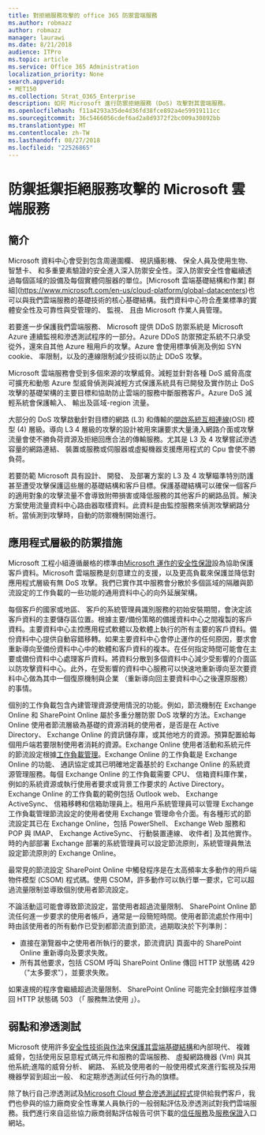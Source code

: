 ```yaml
---
title: 對拒絕服務攻擊的 office 365 防禦雲端服務
ms.author: robmazz
author: robmazz
manager: laurawi
ms.date: 8/21/2018
audience: ITPro
ms.topic: article
ms.service: Office 365 Administration
localization_priority: None
search.appverid:
- MET150
ms.collection: Strat_O365_Enterprise
description: 如何 Microsoft 進行防禦拒絕服務 (DoS) 攻擊對其雲端服務。
ms.openlocfilehash: f11a4293a35de4d36fd38fce892a4e59919111cc
ms.sourcegitcommit: 36c5466056cdef6ad2a8d9372f2bc009a30892bb
ms.translationtype: MT
ms.contentlocale: zh-TW
ms.lasthandoff: 08/27/2018
ms.locfileid: "22526865"
---
```

# <a name="defending-microsoft-cloud-services-against-denial-of-service-attacks"></a>防禦抵禦拒絕服務攻擊的 Microsoft 雲端服務

## <a name="introduction"></a>簡介
Microsoft 資料中心會受到包含周邊圍欄、 視訊攝影機、 保全人員及使用生物、 智慧卡、 和多重要素驗證的安全進入深入防禦安全性。深入防禦安全性會繼續透過每個區域的設備及每個實體伺服器的單位。[Microsoft 雲端基礎結構和作業] 群組](https://www.microsoft.com/en-us/cloud-platform/global-datacenters)也可以與我們雲端服務的基礎技術的核心基礎結構。我們資料中心符合產業標準的實體安全性及可靠性與受管理的、 監視、 且由 Microsoft 作業人員管理。

若要進一步保護我們雲端服務、 Microsoft 提供 DDoS 防禦系統是 Microsoft Azure 連續監視和滲透測試程序的一部分。Azure DDoS 防禦預定系統不只承受從外，還來自其他 Azure 租用戶的攻擊。Azure 會使用標準偵測及例如 SYN cookie、 率限制，以及的連線限制減少技術以防止 DDoS 攻擊。

Microsoft 雲端服務會受到多個來源的攻擊威脅。減輕並針對各種 DoS 威脅高度可擴充和動態 Azure 型威脅偵測與減輕方式保護系統具有已開發及實作防止 DoS 攻擊的基礎架構的主要目標和協助防止雲端的服務中斷服務客戶。Azure DoS 減輕系統會保護輸入、 輸出及區域-region 流量。

大部分的 DoS 攻擊啟動針對目標的網路 (L3) 和傳輸的[開啟系統互相連線](https://docs.microsoft.com/windows-hardware/drivers/network/windows-network-architecture-and-the-osi-model)(OSI) 模型 (4) 層級。導向 L3 4 層級的攻擊的設計被用來讓要求大量湧入網路介面或攻擊流量會使不勝負荷資源及拒絕回應合法的傳輸服務。尤其是 L3 及 4 攻擊嘗試滲透容量的網路連結、 裝置或服務或伺服器或虛擬機器支援應用程式的 Cpu 會使不勝負荷。

若要防範 Microsoft 具有設計、 開發、 及部署方案的 L3 及 4 攻擊瞄準特別防護甚至遭受攻擊保護這些層的基礎結構和客戶目標。保護基礎結構可以確保一個客戶的適用對象的攻擊流量不會導致附帶損害或降低服務的其他客戶的網路品質。解決方案使用流量資料中心路由器取樣資料。此資料是由監控服務來偵測攻擊網路分析。當偵測到攻擊時，自動的防禦機制開始進行。

## <a name="application-level-defenses"></a>應用程式層級的防禦措施
Microsoft 工程小組遵循嚴格的標準由[Microsoft 運作的安全性保證](https://www.microsoft.com/en-us/SDL/OperationalSecurityAssurance)設為協助保護客戶資料。Microsoft 雲端服務是刻意建立的支援，以及更高負載來保護並降低對應用程式層級有無 DoS 攻擊。我們已實作其中服務會分散於多個區域的隔離與節流設定的工作負載的一些功能的通用資料中心的向外延展架構。

每個客戶的國家或地區、 客戶的系統管理員識別服務的初始安裝期間，會決定該客戶資料的主要儲存區位置。根據主要/備份策略的備援資料中心之間複製的客戶資料。主要資料中心主控應用程式軟體以及軟體上執行的所有主要的客戶資料。備份資料中心提供自動容錯移轉。如果主要資料中心會停止運作的任何原因，要求會重新導向至備份資料中心中的軟體和客戶資料的複本。在任何指定時間可能會在主要或備份資料中心處理客戶資料。將資料分散到多個資料中心減少受影響的介面區以防攻擊資料中心。此外，在受影響的資料中心服務可以快速地重新導向至次要資料中心做為其中一個復原機制與企業 （重新導向回主要資料中心之後還原服務） 的事情。

個別的工作負載包含內建管理資源使用情況的功能。例如，節流機制在 Exchange Online 和 SharePoint Online 屬於多重分層防禦 DoS 攻擊的方法。Exchange Online 使用者節流層級為基礎的資源消耗的使用者，是否是在 Active Directory、 Exchange Online 的資訊儲存庫，或其他地方的資源。預算配置給每個用戶端若要限制使用者消耗的資源。Exchange Online 使用者活動和系統元件的節流設定根據[工作負載管理](http://technet.microsoft.com/en-us/library/jj150503(v=exchg.150).aspx)。Exchange Online 的工作負載是 Exchange Online 的功能、 通訊協定或其已明確地定義基於的 Exchange Online 的系統資源管理服務。每個 Exchange Online 的工作負載需要 CPU、 信箱資料庫作業，例如的系統資源或執行使用者要求或背景工作要求的 Active Directory。Exchange Online 的工作負載的範例包括 Outlook web、 Exchange ActiveSync、 信箱移轉和信箱助理員上。租用戶系統管理員可以管理 Exchange 工作負載管理節流設定的使用者使用 Exchange 管理命令介面。有各種形式的節流設定其已在 Exchange Online，包括 PowerShell、 Exchange Web 服務和 POP 與 IMAP、 Exchange ActiveSync、 行動裝置連線、 收件者] 及其他實作。時的內部部署 Exchange 部署的系統管理員可以設定節流原則，系統管理員無法設定節流原則的 Exchange Online。

最常見的節流設定 SharePoint Online 中觸發程序是在太高頻率太多動作的用戶端物件模型 (CSOM) 程式碼。使用 CSOM，許多動作可以執行單一要求，它可以超過流量限制並導致個別使用者節流設定。

不論活動這可能會導致節流設定，當使用者超過流量限制、 SharePoint Online 節流任何進一步要求的使用者帳戶，通常是一段簡短時間。使用者節流處於作用中] 時由該使用者的所有動作已受到都節流直到節流，過期取決於下列準則：
- 直接在瀏覽器中之使用者所執行的要求，節流資訊] 頁面中的 SharePoint Online 重新導向及要求失敗。
- 所有其他要求，包括 CSOM 呼叫 SharePoint Online 傳回 HTTP 狀態碼 429 （"太多要求"），並要求失敗。

如果違規的程序會繼續超過流量限制、 SharePoint Online 可能完全封鎖程序並傳回 HTTP 狀態碼 503 （「 服務無法使用 」）。

## <a name="vulnerability-and-penetration-testing"></a>弱點和滲透測試
Microsoft 使用許多[安全性技術與作法](https://www.microsoft.com/en-us/trustcenter/security/threatmanagement)來[保護其雲端基礎結構](https://blogs.technet.microsoft.com/hybridcloud/2015/05/05/protecting-your-datacenter-and-cloud-from-emerging-threats/)和內部現代、 複雜威脅，包括使用反惡意程式碼元件和服務的雲端服務、 虛擬網路機器 (Vm) 與其他系統;進階的威脅分析、 網路、 系統及使用者的一般使用模式來進行監視及採用機器學習到超出一般、 和定期滲透測試任何行為的旗標。

除了執行自己滲透測試及[Microsoft Cloud 整合滲透測試程式](https://technet.microsoft.com/en-us/mt784683)提供給我們客戶，我們也參與的協力廠商安全性專業人員執行的一般弱點評估及滲透測試對我們雲端服務。我們進行來自這些協力廠商弱點評估報告可供下載的[信任服務](https://aka.ms/STP)及[服務保證](https://aka.ms/ServiceAssurance)入口網站。
